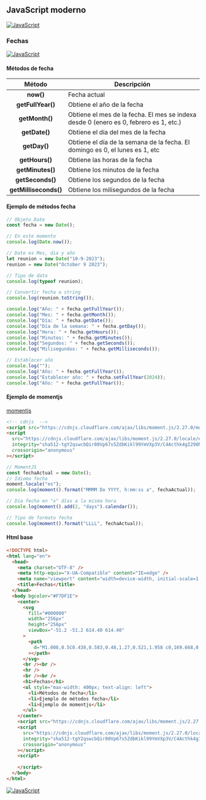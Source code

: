 ## JavaScript moderno
[![JavaScript](https://img.shields.io/badge/JavaScript-F7DF1E?style=for-the-badge&logo=javascript&logoColor=white&labelColor=101010)](https://github.com/Alberto-mt/JavaScript_JQuery/blob/main/JavaScript/Apuntes/index.md)

### Fechas
[![JavaScript](https://img.shields.io/badge/Fechas-c08a44?style=for-the-badge&logo=javascript&logoColor=white&labelColor=101010)](https://github.com/Alberto-mt/JavaScript_JQuery/blob/main/JavaScript/Apuntes/categories/Fechas.md)

#### Métodos de fecha
| Método  | Descripción  |
|:-:|---|
| **now()**  | Fecha actual  |
| **getFullYear()**  | Obtiene el año de la fecha  |
| **getMonth()**  | Obtiene el mes de la fecha. El mes se indexa desde 0 (enero es 0, febrero es 1, etc.)  |
| **getDate()**  | Obtiene el día del mes de la fecha  |
| **getDay()**  | Obtiene el día de la semana de la fecha. El domingo es 0, el lunes es 1, etc  |
| **getHours()**  | Obtiene las horas de la fecha  |
| **getMinutes()**  | Obtiene los minutos de la fecha  |
| **getSeconds()**  | Obtiene los segundos de la fecha  |
| **getMilliseconds()**  | Obtiene los milisegundos de la fecha  |


#### Ejemplo de métodos fecha
```js
// Objeto Date
const fecha = new Date();

// En este momento
console.log(Date.now());

// Date es Mes, dia y año
let reunion = new Date("10-9-2023");
reunion = new Date("October 9 2023");

// Tipo de dato
console.log(typeof reunion);

// Convertir fecha a string
console.log(reunion.toString());

console.log("Año: " + fecha.getFullYear());
console.log("Mes: " + fecha.getMonth());
console.log("Día: " + fecha.getDate());
console.log("Día de la semana: " + fecha.getDay());
console.log("Hora: " + fecha.getHours());
console.log("Minutos: " + fecha.getMinutes());
console.log("Segundos: " + fecha.getSeconds());
console.log("Milisegundos: " + fecha.getMilliseconds());

// Establecer año
console.log("");
console.log("Año: " + fecha.getFullYear());
console.log("Establecer año: " + fecha.setFullYear(2024));
console.log("Año: " + fecha.getFullYear());
```
#### Ejemplo de momentjs
[momentjs](https://momentjs.com/)

```html
<!-- cdnjs  -->
<script src="https://cdnjs.cloudflare.com/ajax/libs/moment.js/2.27.0/moment.min.js"></script>
<script
  src="https://cdnjs.cloudflare.com/ajax/libs/moment.js/2.27.0/locale/es.min.js"
  integrity="sha512-tgY2qswcbQir80Vp67s5ZdbKikl99YmVXp3V/C4Acthk4gI29ONbQ+MR8B5tpESkNoa0N1P7HnSuzC6nOflrwA=="
  crossorigin="anonymous"
></script>
```
```js
// MomentJS
const fechaActual = new Date();
// Idioma fecha 
moment.locale("es");
console.log(moment().format("MMMM Do YYYY, h:mm:ss a", fechaActual));

// Día fecha en "x" días a la misma hora 
console.log(moment().add(2, "days").calendar());

// Tipo de formato fecha 
console.log(moment().format("LLLL", fechaActual));
```
#### Html base
```html
<!DOCTYPE html>
<html lang="en">
  <head>
    <meta charset="UTF-8" />
    <meta http-equiv="X-UA-Compatible" content="IE=edge" />
    <meta name="viewport" content="width=device-width, initial-scale=1.0" />
    <title>Fechas</title>
  </head>
  <body bgcolor="#F7DF1E">
    <center>
      <svg
        fill="#000000"
        width="256px"
        height="256px"
        viewBox="-51.2 -51.2 614.40 614.40"
      >
        <path
          d="M1.008,0.5C0.438,0.583,0.48,1.27,0.521,1.958 c0,169.668,0,339.31,0,508.974c169.364,1.135,340.808,0.162,510.979,0.486c0-170.309,0-340.61,0-510.918 C341.342,0.5,171.167,0.5,1.008,0.5z M259.893,452.167c-11.822,11.919-30.478,18.938-53.429,18.938 c-37.643,0-58.543-18.34-71.884-43.711c12.842-8.2,25.966-16.122,39.344-23.795c5.456,15.262,23.886,32.42,44.683,21.857 c13.183-6.699,11.661-27.01,11.661-49.054c0-45.773,0-98.578,0-139.872c-0.042-0.688-0.083-1.375,0.482-1.458 c15.707,0,31.413,0,47.116,0c0,36.788,0,78.402,0,117.529C277.866,395.199,280.91,430.988,259.893,452.167z M470.696,409.917 c-2.674,39.884-35.243,61.063-79.17,61.188c-43.062,0.124-70.624-19.013-87.433-48.567c12.085-8.317,25.778-15.017,38.375-22.822 c10.08,15.761,27.537,30.91,53.429,28.652c16.131-1.406,34.856-14.555,24.285-34.482c-5.127-9.66-17.516-14.567-28.656-19.425 c-35.352-15.424-76.828-29.571-72.861-84.992c1.327-18.514,9.852-31.525,20.889-40.796c11.311-9.5,26.46-15.867,46.629-16.511 c36.629-1.173,56.723,15.12,70.429,37.884c-11.664,8.891-24.514,16.608-37.401,24.281c-4.229-12.995-24.644-25.658-41.772-17.969 c-7.789,3.493-14.788,13.761-10.684,26.224c3.66,11.115,18.589,17.199,30.599,22.344 C433.706,340.486,474.331,355.693,470.696,409.917z"
        ></path>
      </svg>
      <br /><br />
      <hr />
      <br /><br />
      <h1>Fechas</h1>
      <ul style="max-width: 400px; text-align: left">
        <li>Métodos de fecha</li>
        <li>Ejemplo de métodos fecha</li>
        <li>Ejemplo de momentjs</li>
      </ul>
    </center>
    <script src="https://cdnjs.cloudflare.com/ajax/libs/moment.js/2.27.0/moment.min.js"></script>
    <script
      src="https://cdnjs.cloudflare.com/ajax/libs/moment.js/2.27.0/locale/es.min.js"
      integrity="sha512-tgY2qswcbQir80Vp67s5ZdbKikl99YmVXp3V/C4Acthk4gI29ONbQ+MR8B5tpESkNoa0N1P7HnSuzC6nOflrwA=="
      crossorigin="anonymous"
    ></script>
    <script>
      
    </script>
  </body>
</html>
```

[![JavaScript](https://img.shields.io/badge/Fechas-c08a44?style=for-the-badge&label=&#9650;&logoColor=white&labelColor=101010)](https://github.com/Alberto-mt/JavaScript_JQuery/blob/main/JavaScript/Apuntes/categories/Fechas.md)
